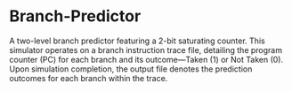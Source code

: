 # Branch-Predictor
A two-level branch predictor featuring a 2-bit saturating counter. This simulator operates on a branch instruction trace file, detailing the program counter (PC) for each branch and its outcome—Taken (1) or Not Taken (0). Upon simulation completion, the output file denotes the prediction outcomes for each branch within the trace.
